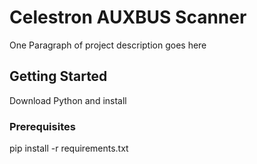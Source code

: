 # Celestron AUXBUS Scanner

One Paragraph of project description goes here

## Getting Started

Download Python and install 

### Prerequisites

pip install -r requirements.txt


